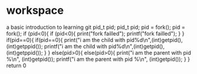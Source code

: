 # workspace
a basic introduction to learning git
pid_t pid;
pid_t pid;
pid = fork();
pid = fork();
if (pid<0){
if (pid<0){
  print("fork failled");
  printf("fork failled");
  }
  }
 if(pid==0){
 if(pid==0){
  print("i am the child with pid%d\n",(int)getpid(),(int)getppid());
  printf("i am the child with pid%d\n",(int)getpid(),(int)getppid());
  }
  }
  else(pid>0){
  else(pid>0){
    print("i am the parent with pid %\n", (int)getpid());
    printf("i am the parent with pid %\n", (int)getpid());
    }
    }
    return 0
